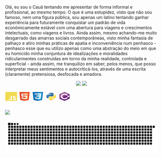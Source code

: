 Olá, eu sou o Cauã tentando me apresentar de forma informal e profissional, ao mesmo tempo. O que é uma estupidez, visto que não sou famoso, nem uma figura pública, sou apenas um latino tentando ganhar experiência para futuramente conquistar um padrão de vida econômicamente estável com uma abertura para viagens e crescimentos intelectuais, como viagens e livros. Ainda assim, mesmo achando-me muito desgarrado das amarras sociais contemporâneas, visto minha fantasia de palhaço e atiro minhas práticas de apatia e inconveniência num penhasco - penhasco esse que eu utilizo apenas como uma abstração do meio em que eu homicído minha conjuntura de idealizações e moralidades ridícularmentes construídas em torno da minha realidade, controlada e superficial - ainda assim, me tranquilizo em saber, pelos menos, que posso interpretar meus sentimentos e autocriticá-los, através de uma escrita (claramente) pretensiosa, desfocada e amadora.

<!-- 2 cards -->
<div align="center">
  <a href="https://github.com/cauapaiva"></a>
  <img height="50%" style="display: inline-block" src="https://github-readme-stats.vercel.app/api?username=cauapaiva&show_icons=true&theme=merko&include_all_commits=true&count_private=true"/>
  <img height="50%" style="display: inline-block" src="https://github-readme-stats.vercel.app/api/top-langs/?username=cauapaiva&layout=compact&langs_count=7&theme=merko"/>
</div>
<!-- Linguagens -->
<div>
  <div style="display: inline_block"><br>
  <img align="center" alt="caua-Js" height="30" width="40" src="https://raw.githubusercontent.com/devicons/devicon/master/icons/javascript/javascript-plain.svg">
  <img align="center" alt="caua-HTML" height="30" width="40" src="https://raw.githubusercontent.com/devicons/devicon/master/icons/html5/html5-original.svg">
  <img align="center" alt="caua-CSS" height="30" width="40" src="https://raw.githubusercontent.com/devicons/devicon/master/icons/css3/css3-original.svg">
  <img align="center" alt="caua-Python" height="30" width="40" src="https://raw.githubusercontent.com/devicons/devicon/master/icons/python/python-original.svg">
  <img align="center" alt="caua-Csharp" height="30" width="40" src="https://raw.githubusercontent.com/devicons/devicon/master/icons/csharp/csharp-original.svg">
</div>

<!-- linhazinha -->
##

<!-- gmail -->
<div>
  <a href = "mailto:cauaoliveira08@gmail.com"><img src="https://img.shields.io/badge/-Gmail-%23333?style=for-the-badge&logo=gmail&logoColor=white" target="_blank"></a>

  ![Snake animation](https://github.com/cauapaiva/cauapaiva/blob/output/github-contribution-grid-snake.svg)
</div>

